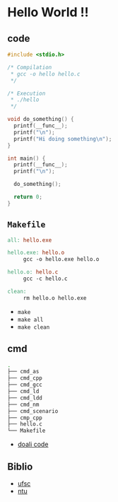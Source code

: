 # Hello World !!

## code

```c
#include <stdio.h>

/* Compilation
 * gcc -o hello hello.c
 */

/* Execution
 * ./hello
 */

void do_something() {
  printf(__func__);
  printf("\n");
  printf("Hi doing something\n");
}

int main() {
  printf(__func__);
  printf("\n");

  do_something();

  return 0;
}
```

## `Makefile`

```Makefile
all: hello.exe

hello.exe: hello.o
	 gcc -o hello.exe hello.o

hello.o: hello.c
	 gcc -c hello.c

clean:
	 rm hello.o hello.exe
```

- `make`
- `make all`
- `make clean`

## cmd

```bash
.
├── cmd_as
├── cmd_cpp
├── cmd_gcc
├── cmd_ld
├── cmd_ldd
├── cmd_nm
├── cmd_scenario
├── cmp_cpp
├── hello.c
└── Makefile
```

- [doali code](coding/c/coding/hello)

## Biblio

- [ufsc](https://lisha.ufsc.br/teaching/os/exercise/hello.html)
- [ntu](https://www3.ntu.edu.sg/home/ehchua/programming/cpp/gcc_make.html)
